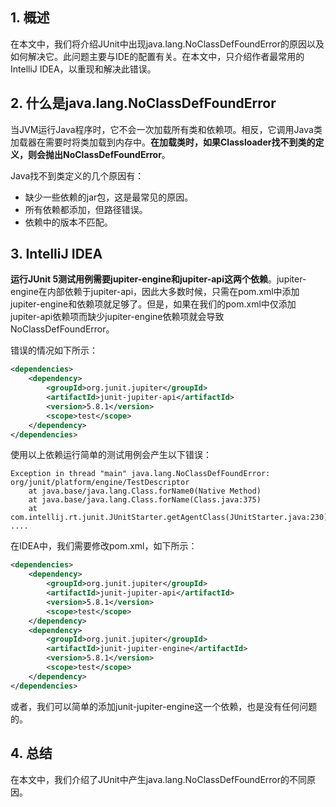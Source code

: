 ## 1. 概述

在本文中，我们将介绍JUnit中出现java.lang.NoClassDefFoundError的原因以及如何解决它。此问题主要与IDE的配置有关。在本文中，只介绍作者最常用的IntelliJ IDEA，以重现和解决此错误。

## 2. 什么是java.lang.NoClassDefFoundError

当JVM运行Java程序时，它不会一次加载所有类和依赖项。相反，它调用Java类加载器在需要时将类加载到内存中。**在加载类时，如果Classloader找不到类的定义，则会抛出NoClassDefFoundError**。

Java找不到类定义的几个原因有：

+ 缺少一些依赖的jar包，这是最常见的原因。
+ 所有依赖都添加，但路径错误。
+ 依赖中的版本不匹配。

## 3. IntelliJ IDEA

**运行JUnit 5测试用例需要jupiter-engine和jupiter-api这两个依赖**。jupiter-engine在内部依赖于jupiter-api，因此大多数时候，只需在pom.xml中添加jupiter-engine和依赖项就足够了。但是，如果在我们的pom.xml中仅添加jupiter-api依赖项而缺少jupiter-engine依赖项就会导致NoClassDefFoundError。

错误的情况如下所示：

```xml
<dependencies>
    <dependency>
        <groupId>org.junit.jupiter</groupId>
        <artifactId>junit-jupiter-api</artifactId>
        <version>5.8.1</version>
        <scope>test</scope>
    </dependency>
</dependencies>
```

使用以上依赖运行简单的测试用例会产生以下错误：

```text
Exception in thread "main" java.lang.NoClassDefFoundError: org/junit/platform/engine/TestDescriptor
	at java.base/java.lang.Class.forName0(Native Method)
	at java.base/java.lang.Class.forName(Class.java:375)
	at com.intellij.rt.junit.JUnitStarter.getAgentClass(JUnitStarter.java:230)
....
```

在IDEA中，我们需要修改pom.xml，如下所示：

```xml
<dependencies>
    <dependency>
        <groupId>org.junit.jupiter</groupId>
        <artifactId>junit-jupiter-api</artifactId>
        <version>5.8.1</version>
        <scope>test</scope>
    </dependency>
    <dependency>
        <groupId>org.junit.jupiter</groupId>
        <artifactId>junit-jupiter-engine</artifactId>
        <version>5.8.1</version>
        <scope>test</scope>
    </dependency>
</dependencies>
```

或者，我们可以简单的添加junit-jupiter-engine这一个依赖，也是没有任何问题的。

## 4. 总结

在本文中，我们介绍了JUnit中产生java.lang.NoClassDefFoundError的不同原因。